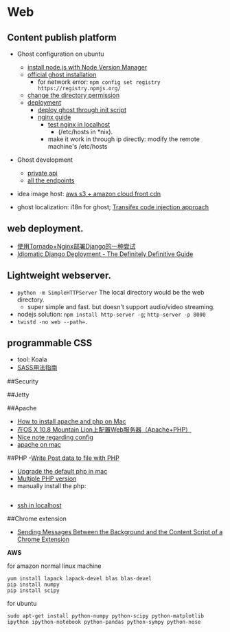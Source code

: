 Web
===========

## Content publish platform

- Ghost configuration on ubuntu
	- [install node.js with Node Version Manager](http://www.hostingadvice.com/how-to/install-nodejs-ubuntu-14-04/)
	- [official ghost installation](http://support.ghost.org/installing-ghost-linux/)
		- for network error: `npm config set registry https://registry.npmjs.org/`
	- [change the directory permission](http://askubuntu.com/questions/162866/correct-permissions-for-var-www-and-wordpress)
	- [deployment](http://support.ghost.org/getting-started/)
		- [deploy ghost through init script](http://support.ghost.org/deploying-ghost/#init-script)
		- [nginx guide](http://support.ghost.org/basic-nginx-config/)
			- [test nginx in localhost](http://stackoverflow.com/questions/10095219/how-to-test-nginx-subdomains-on-localhost)
				- (/etc/hosts in *nix).
			- make it work in through ip directly: modify the remote machine's /etc/hosts
- Ghost development
	- [private api](https://api.ghost.org/docs/getting-started)
	- [all the endpoints](https://github.com/TryGhost/Ghost/wiki/%5BWIP%5D-API-Documentation#endpoints)
	
- idea image host: [aws s3 + amazon cloud front cdn](http://stackoverflow.com/questions/12148390/how-do-i-use-aws-s3-to-store-user-uploaded-pictures)

- ghost localization: i18n for ghost;  [Transifex code injection approach](https://docs.transifex.com/integrations/ghost/)


## web deployment.

- [使用Tornado+Nginx部署Django的一种尝试](http://fendou.org/post/2012/06/01/tornad-nginx-django/)
- [Idiomatic Django Deployment - The Definitely Definitive Guide](http://rogueleaderr.com/post/65157477648/the-idiomatic-guide-to-deploying-django-in)


## Lightweight webserver.
- `python -m SimpleHTTPServer` The local directory would be the web directory.
	- super simple and fast. but doesn't support audio/video streaming.
- nodejs solution: `npm install http-server -g`; `http-server -p 8000`
- `twistd -no web --path=.`


## programmable CSS

- tool: Koala
- [SASS用法指南](http://www.ruanyifeng.com/blog/2012/06/sass.html)

##Security

##Jetty

##Apache

- [How to install apache and php on Mac](http://machiine.com/2013/how-to-install-apache-and-php-on-a-mac-with-osx-10-8-mamp-part-1/)
- [在OS X 10.8 Mountain Lion上配置Web服务器（Apache+PHP）](http://blog.shengbin.me/posts/os-x-10.8-mountain-lion-setup-web-server-apache-php/)
- [Nice note regarding config](http://note.rpsh.net/posts/2013/11/27/osx-10-9-apache-server-php-mysql)
- [apache on mac](http://osxdaily.com/2012/09/02/start-apache-web-server-mac-os-x/)



##PHP
-[Write Post data to file with PHP](http://stackoverflow.com/questions/4742898/write-post-data-to-file-with-php)
- [Upgrade the default php in mac](https://www.computersnyou.com/68/how-to-upgrade-php-in-mac-osx-compiling-from-source/)
- [Multiple PHP version](http://getgrav.org/blog/mac-os-x-apache-setup-multiple-php-versions)
- manually install the php:
```./configure  --with-apxs2=/usr/sbin/apxs   --with-mysql   --with-gd   --with-jpeg-dir  --enable-gd-native-ttf    --with-freetype-dir
```
- [ssh in localhost](https://plus.google.com/+FrancoisBeaufort/posts/5rWjum26uVY)


##Chrome extension
- [Sending Messages Between the Background and the Content Script of a Chrome Extension](http://willvk.blogspot.com/2013/05/sending-messages-between-background-and.html)

**AWS**


for amazon normal linux machine
```
yum install lapack lapack-devel blas blas-devel
pip install numpy
pip install scipy
```

for ubuntu
```
sudo apt-get install python-numpy python-scipy python-matplotlib ipython ipython-notebook python-pandas python-sympy python-nose
```




